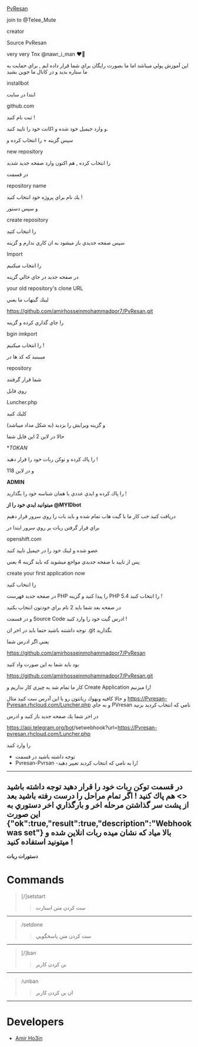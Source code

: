 [PvResan](https://github.com/amirhosseinmohammadpor7/PvResan)

join to @Telee_Mute

creator

Source PvResan

very very Tnx @nawr_i_man ❤:crown:

اين آموزش پولي ميباشد اما ما بصورت رايگان براي شما قرار داده ايم , براي حمايت به ما ستاره بديد و در كانال ما جوين بشيد

installbot

ابتدا در سايت 

github.com

ثبت نام كنيد !

و وارد جيميل خود شده و اكانت خود را تاييد كنيد.

سپس گزينه + را انتخاب كرده و 

new repository 

را انتخاب كرده , هم اكنون وارد صفحه جديد شديد

در قسمت 

repository name

يك نام براي پروژه خود انتخاب كنيد !

و سپس دستور

create repository

را انتخاب كنيد

سپس صفحه جديدي باز ميشود به ان كاري ندارم و گزينه

Import

را انتخاب ميكنيم

در صفحه جديد در جاي خالي گزينه 

your old repository's clone URL

لينك گيتهاب ما يعني 

https://github.com/amirhosseinmohammadpor7/PvResan.git

را جاي گذاري كرده و گزينه

bgin imkport 

را انتخاب ميكنيم !

ميبينيد كه كد ها در

repository 

شما قرار گرفتند 

روي فايل 

 Luncher.php

 كليك كنيد 

 و گزينه ويرايش را بزديد 
 (به شكل مداد ميباشد)

 حالا در لاين 2 اين فايل شما 

 **TOKAN*

 را پاك كرده و توكن ربات خود را قرار دهيد !

 و در لاين 118 

 **ADMIN** 

 را پاك كرده و ايدي عددي يا همان شناسه خود را بگذاريد !

 <b>ميتوانيد ايدي خود را از @MYIDbot </b>

 دريافت كنيد 
خب كار ما با گيت هاب تمام شده و بايد بات را روي سرور قرار دهيم

براي قرار گرفتن ربات بر روي سرور ابتدا در 

openshift.com

عضو شده و لينك خود را در جيميل تاييد كنيد

پس از تاييد با صفحه جديدي مواجع ميشويد كه بايد گزينه 4 يعني

create your first application now 

را انتخاب كنيد 

در صفحه جديد فهرست 
PHP
را پيدا كنيد و گزينه
PHP 5.4 
را انتخاب كنيد !

در صفحه بعد شما بايد 2 نام براي خودتون انتخاب بكنيد 


و در قسمت
Source Code
ادرس گيت خود را وارد كنيد !

توجه داشتنه باشيد حتما بايد در اخر ان 
.git 
بگذاريد

يعني اگر ادرس شما 

https://github.com/amirhosseinmohammadpor7/PvResan

بود بايد شما به اين صورت واد كنيد

https://github.com/amirhosseinmohammadpor7/PvResan.git

كار ما تمام شد به چيزي كار نداريم و
Create Application 
را ميزنيم!

و حالا كافيه وبهوك رباتتون رو با اين آدرس ست كنيد
مثال
https://Pvresan-Pvresan.rhcloud.com/Luncher.php
و به جاي 
PVresan
نامي كه انتخاب كرديد بزنيد

در اخر شما يك صفحه جديد باز كنيد و ادرس 

https://api.telegram.org/bot<token>/setwebhook?url=https://Pvresan-pvresan.rhcloud.com/Luncher.php

را وارد كنيد

 - توجه داشته باشيد در قسمت
 - Pvresan-Pvrsan
 -را به نامي كه انتخاب كرديد تغيير دهيد!
 -------------------------------------------
 در قسمت 
 <TOKAN>
 توكن ربات خود را قرار دهيد
 توجه داشته باشيد <> هم پاك كنيد !
 اگر تمام مراحل را درست رفته باشيد بعد از پشت سر گذاشتن مرحله اخر و بارگذاري اخر دستوري به اين صورت 
 {"ok":true,"result":true,"description":"Webhook was set"}
 بالا مياد كه نشان ميده ربات انلاين شده و ميتونيد استفاده كنيد !
 --------------------------------------------
 <b>دستورات ربات</b>

 # Commands
>[/]setstart
>> ست كردن متن استارت
---------------------------
>/setdone
>>ست كردن متن پاسخگويي
---------------------------
>[/]ban
>> بن كردن كاربر
--------------------------
>/unban
>> ان بن كردن كاربر

----------------------------------------------

# Developers
* [Amir Ho3in](https://telegram.me/Amir_Ho3in051) 

